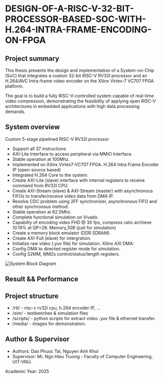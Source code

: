 # DESIGN-OF-A-RISC-V-32-BIT-PROCESSOR-BASED-SOC-WITH-H.264-INTRA-FRAME-ENCODING-ON-FPGA

## Project summary
This thesis presents the design and implementation of a System-on-Chip (SoC) that integrates a custom 32-bit RISC-V RV32I processor and an H.264/AVC Intra-frame video encoder on the Xilinx Virtex-7 VC707 FPGA platform.

The goal is to build a fully RISC-V-controlled system capable of real-time video compression, demonstrating the feasibility of applying open RISC-V architectures in embedded applications with high data processing demands.

## System overview
Custom 5-stage pipelined RISC-V RV32I processor
  - Support all 37 instructions
  - AXI-Lite Interface to access peripheral via MMIO Interface.
  - Stable operation at 100Mhz.
  - Implemented on Xilinx Virtex7-VC707 FPGA.
H.264 Intra Frame Encoder IP (open-source based)
  - Integrated H.264 Core to the system.
  - Create AXI-Lite (slave) interface with internal registers to receive command from RV32I CPU.
  - Create AXI-Stream (slave) & AXI-Stream (master) with asynchronous FIFOs to transfer/receive video data from DMA IP.
  - Resolve CDC problem using 2FF synchronizer, asynchronous FIFO and other synchronous method.
  - Stable operation at 62.5Mhz.
  - Complete functional simulation on Vivado.
  - Capabilty of encoding video FHD @ 30 fps, compress ratio archieve 10.19% at QP=28.
Memory_1GB (just for simulation)
  - Create a memory block emulator (DDR SDRAM).
  - Create AXI-Full (slave) for intergration.
  - Initialize raw video (.yuv file) for simulation.
Xilinx AXI DMA:
  - Config DMA to directed register mode for simulation.
  - Config S2MM, MM2s control/status/length registers.

![System Block Diagram](images/system_arch.png)

## Result && Performance

## Project structure
- /rtl/        - risc-v rv32i cpu, h.264 encoder IP, ...
- /sim/        - testbenches & simulation files
- /scripts/    - python scripts for extract video .yuv file & ethernet transfer.
- /media/      - images for demonstration.

## Author & Supervisor
- Authors: Dao Phuoc Tai, Nguyen Anh Khoi
- Supervisor: Mr. Ngo Hieu Truong - Faculty of Computer Engineering, UIT-VNU.

Academic Year: 2025
